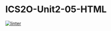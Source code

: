 # ICS2O-Unit2-05-HTML
[![linter](https://github.com/DamonDoesStuff/ICS2O-Unit2-O5-HTML/workflows/linter/badge.svg)](https://github.com/marketplace/actions/super-linter)
